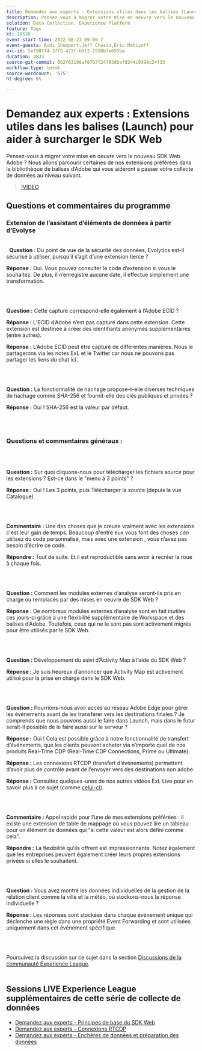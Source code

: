 ```yaml
---
title: Demandez aux experts - Extensions utiles dans les balises (Launch) pour aider à surcharger le SDK Web
description: Pensez-vous à migrer votre mise en oeuvre vers le nouveau SDK Web Adobe ?  Nous allons parcourir certaines de nos extensions préférées dans la bibliothèque de balises d’Adobe qui vous aideront à passer votre collecte de données au niveau suivant.
solution: Data Collection, Experience Platform
feature: Tags
kt: 10528
event-start-time: 2022-08-23 09:00-7
event-guests: Rudi Shumpert,Jeff Chasin,Eric Matisoff
exl-id: 5ef987f4-37f5-473f-b9f2-1598b7e655ba
duration: 3833
source-git-commit: 0b2f63198af8767f24783dbafd244c9398c24f33
workflow-type: tm+mt
source-wordcount: '675'
ht-degree: 0%

---
```


# Demandez aux experts : Extensions utiles dans les balises (Launch) pour aider à surcharger le SDK Web

Pensez-vous à migrer votre mise en oeuvre vers le nouveau SDK Web Adobe ?  Nous allons parcourir certaines de nos extensions préférées dans la bibliothèque de balises d’Adobe qui vous aideront à passer votre collecte de données au niveau suivant.

>[!VIDEO](https://video.tv.adobe.com/v/346610/?quality=12&learn=on)

## Questions et commentaires du programme

### Extension de l’assistant d’éléments de données à partir d’Evolyse

<br> 
**Question :** Du point de vue de la sécurité des données, Evolytics est-il sécurisé à utiliser, puisqu’il s’agit d’une extension tierce ?

**Réponse :** Oui. Vous pouvez consulter le code d’extension si vous le souhaitez. De plus, il n’enregistre aucune date, il effectue simplement une transformation.

<br> 

**Question :** Cette capture correspond-elle également à l’Adobe ECID ?

**Réponse :** L’ECID d’Adobe n’est pas capturé dans cette extension. Cette extension est destinée à créer des identifiants anonymes supplémentaires (entre autres).

**Réponse :** L’Adobe ECID peut être capturé de différentes manières. Nous le partagerons via les notes ExL et le Twitter car nous ne pouvons pas partager les liens du chat ici.

<br> 

**Question :** La fonctionnalité de hachage propose-t-elle diverses techniques de hachage comme SHA-256 et fournit-elle des clés publiques et privées ?

**Réponse :** Oui ! SHA-256 est la valeur par défaut.

<br> 

### Questions et commentaires généraux :

<br> 

**Question :** Sur quoi cliquons-nous pour télécharger les fichiers source pour les extensions ? Est-ce dans le &quot;menu à 3 points&quot; ?

**Réponse :** Oui ! Les 3 points, puis Télécharger la source (depuis la vue Catalogue)

<br> 

**Commentaire :** Une des choses que je creuse vraiment avec les extensions c&#39;est leur gain de temps. Beaucoup d&#39;entre eux vous font des choses *can* utilisez du code personnalisé, mais avec une extension , vous n’avez pas besoin d’écrire ce code.

**Répondre :** Tout de suite. Et il est reproductible sans avoir à recréer la roue à chaque fois.

<br> 

**Question :** Comment les modules externes d’analyse seront-ils pris en charge ou remplacés par des mises en oeuvre de SDK Web ?

**Réponse :** De nombreux modules externes d’analyse sont en fait inutiles ces jours-ci grâce à une flexibilité supplémentaire de Workspace et des balises d’Adobe. Toutefois, ceux qui ne le sont pas sont activement migrés pour être utilisés par le SDK Web.

<br> 

**Question :** Développement du suivi d’Activity Map à l’aide du SDK Web ?

**Réponse :** Je suis heureux d’annoncer que Activity Map est activement utilisé pour la prise en charge dans le SDK Web.

<br> 

**Question :** Pourrions-nous avoir accès au réseau Adobe Edge pour gérer les événements avant de les transférer vers les destinations finales ? Je comprends que nous pouvons aussi le faire dans Launch, mais dans le futur serait-il possible de le faire aussi sur le serveur ?

**Réponse :** Oui ! Cela est possible grâce à notre fonctionnalité de transfert d’événements, que les clients peuvent acheter via n’importe quel de nos produits Real-Time CDP (Real-Time CDP Connections, Prime ou Ultimate).

**Réponse :** Les connexions RTCDP (transfert d’événements) permettent d’avoir plus de contrôle avant de l’envoyer vers des destinations non adobe.

**Réponse :** Consultez quelques-unes de nos autres vidéos ExL Live pour en savoir plus à ce sujet (comme [celui-ci](exl-live-episode-06-23-22.md)).

<br> 

**Commentaire :** Appel rapide pour l’une de mes extensions préférées : il existe une extension de table de mappage où vous pouvez lire un tableau pour un élément de données qui &quot;si cette valeur est alors défini comme cela&quot;.

**Répondre :** La flexibilité qu&#39;ils offrent est impressionnante. Notez également que les entreprises peuvent également créer leurs propres extensions privées si elles le souhaitent.

<br> 

**Question :** Vous avez montré les données individuelles de la gestion de la relation client comme la ville et la météo, où stockons-nous la réponse individuelle ?

**Réponse :** Les réponses sont stockées dans chaque événement unique qui déclenche une règle dans une propriété Event Forwarding et sont utilisées uniquement dans cet événement spécifique.

<br> 

Poursuivez la discussion sur ce sujet dans la section [Discussions de la communauté Experience League](https://experienceleaguecommunities.adobe.com/t5/adobe-experience-platform/experience-league-live-post-session-discussion-useful-extensions/m-p/542620#M240).
<br> 

## Sessions LIVE Experience League supplémentaires de cette série de collecte de données

* [Demandez aux experts - Principes de base du SDK Web](exl-live-episode-05-26-22.md)
* [Demandez aux experts - Connexions RTCDP](exl-live-episode-06-23-22.md)
* [Demandez aux experts - Enchères de données et préparation des données](exl-live-episode-07-21-22.md)


